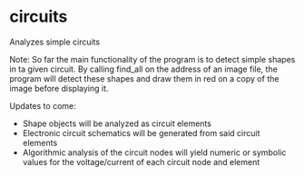 # circuits
Analyzes simple circuits

Note: So far the main functionality of the program is to detect simple shapes in ta given circuit. By calling find_all on the address of an image file, the program will detect these shapes and draw them in red on a copy of the image before displaying it.

Updates to come:
- Shape objects will be analyzed as circuit elements
- Electronic circuit schematics will be generated from said circuit elements
- Algorithmic analysis of the circuit nodes will yield numeric or symbolic values for the voltage/current of each circuit node and element
